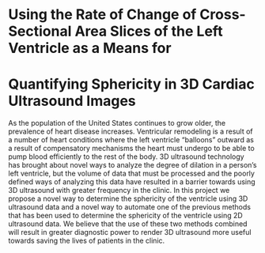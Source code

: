 # Using the Rate of Change of Cross-Sectional Area Slices of the Left Ventricle as a Means for 
# Quantifying Sphericity in 3D Cardiac Ultrasound Images
As the population of the United States continues to grow older, the prevalence of heart disease increases. Ventricular remodeling is a result of a number of heart conditions where the left ventricle “balloons” outward as a result of compensatory mechanisms the heart must undergo to be able to pump blood efficiently to the rest of the body. 3D ultrasound technology has brought about novel ways to analyze the degree of dilation in a person’s left ventricle, but the volume of data that must be processed and the poorly defined ways of analyzing this data have resulted in a barrier towards using 3D ultrasound with greater frequency in the clinic. In this project we propose a novel way to determine the sphericity of the ventricle using 3D ultrasound data and a novel way to automate one of the previous methods that has been used to determine the sphericity of the ventricle using 2D ultrasound data. We believe that the use of these two methods combined will result in greater diagnostic power to render 3D ultrasound more useful towards saving the lives of patients in the clinic.

